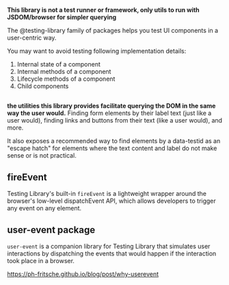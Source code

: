 
**This library is not a test runner or framework, only utils to run with JSDOM/browser for simpler querying**

The @testing-library family of packages helps you test UI components in a user-centric way.

You may want to avoid testing following implementation details:

1. Internal state of a component
2. Internal methods of a component
3. Lifecycle methods of a component
4. Child components


## 

**the utilities this library provides facilitate querying the DOM in the same way the user would.** Finding form elements by their label text (just like a user would), finding links and buttons from their text (like a user would), and more. 

It also exposes a recommended way to find elements by a data-testid as an "escape hatch" for elements where the text content and label do not make sense or is not practical.

## fireEvent

Testing Library's built-in `fireEvent` is a lightweight wrapper around the browser's low-level dispatchEvent API, which allows developers to trigger any event on any element.

## user-event package

`user-event` is a companion library for Testing Library that simulates user interactions by dispatching the events that would happen if the interaction took place in a browser.

https://ph-fritsche.github.io/blog/post/why-userevent


